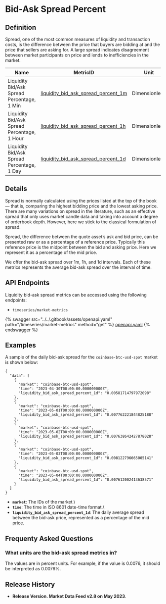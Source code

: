 # Bid-Ask Spread Percent

## Definition

Spread, one of the most common measures of liquidity and transaction costs, is the difference between the price that buyers are bidding at and the price that sellers are asking for. A large spread indicates disagreement between market participants on price and lends to inefficiencies in the market.

<table><thead><tr><th width="187">Name</th><th width="308">MetricID</th><th width="140">Unit</th><th>Interval</th></tr></thead><tbody><tr><td>Liquidity Bid/Ask Spread Percentage, 1 Min</td><td><a href="https://coverage.coinmetrics.io/market-metrics/liquidity_bid_ask_spread_percent_1m">liquidity_bid_ask_spread_percent_1m</a></td><td>Dimensionless</td><td>1m</td></tr><tr><td>Liquidity Bid/Ask Spread Percentage, 1 Hour</td><td><a href="https://coverage.coinmetrics.io/market-metrics/liquidity_bid_ask_spread_percent_1h">liquidity_bid_ask_spread_percent_1h</a></td><td>Dimensionless</td><td>1h</td></tr><tr><td>Liquidity Bid/Ask Spread Percentage, 1 Day</td><td><a href="liquidity_bid_ask_spread_percent_1d/">liquidity_bid_ask_spread_percent_1d</a></td><td>Dimensionless</td><td>1d</td></tr></tbody></table>

## Details

Spread is normally calculated using the prices listed at the top of the book— that is, comparing the highest bidding price and the lowest asking price. There are many variations on spread in the literature, such as an effective spread that only uses market candle data and taking into account a degree of orderbook depth. However, here we stick to the classical formulation of spread.

Spread, the difference between the quote asset’s ask and bid price, can be presented raw or as a percentage of a reference price. Typically this reference price is the midpoint between the bid and asking price. Here we represent it as a percentage of the mid price.

We offer the bid-ask spread over 1m, 1h, and 1d intervals. Each of these metrics represents the average bid-ask spread over the interval of time.

## API Endpoints

Liquidity bid-ask spread metrics can be accessed using the following endpoints:

* `timeseries/market-metrics`

{% swagger src="../../.gitbook/assets/openapi.yaml" path="/timeseries/market-metrics" method="get" %}
[openapi.yaml](../../.gitbook/assets/openapi.yaml)
{% endswagger %}

## Examples

A sample of the daily bid-ask spread for the `coinbase-btc-usd-spot` market is shown below:

```
{
  "data": [
    {
      "market": "coinbase-btc-usd-spot",
      "time": "2023-04-30T00:00:00.000000000Z",
      "liquidity_bid_ask_spread_percent_1d": "0.00581714797972098"
    },
    {
      "market": "coinbase-btc-usd-spot",
      "time": "2023-05-01T00:00:00.000000000Z",
      "liquidity_bid_ask_spread_percent_1d": "0.007762221844825188"
    },
    {
      "market": "coinbase-btc-usd-spot",
      "time": "2023-05-02T00:00:00.000000000Z",
      "liquidity_bid_ask_spread_percent_1d": "0.007638642427878028"
    },
    {
      "market": "coinbase-btc-usd-spot",
      "time": "2023-05-03T00:00:00.000000000Z",
      "liquidity_bid_ask_spread_percent_1d": "0.008122796665005141"
    },
    {
      "market": "coinbase-btc-usd-spot",
      "time": "2023-05-04T00:00:00.000000000Z",
      "liquidity_bid_ask_spread_percent_1d": "0.007612002413638571"
    }
  ]
}
```

* **`market`**: The IDs of the market.\\
* **`time`**: The time in ISO 8601 date-time format.\\
* **`liquidity_bid_ask_spread_percent_1d`**: The daily average spread between the bid-ask price, represented as a percentage of the mid price.

## Frequenty Asked Questions

### What units are the bid-ask spread metrics in?

The values are in percent units. For example, if the value is 0.0076, it should be interpreted as 0.0076%.

## Release History

* **Release Version. Market Data Feed v2.8 on May 2023**.
